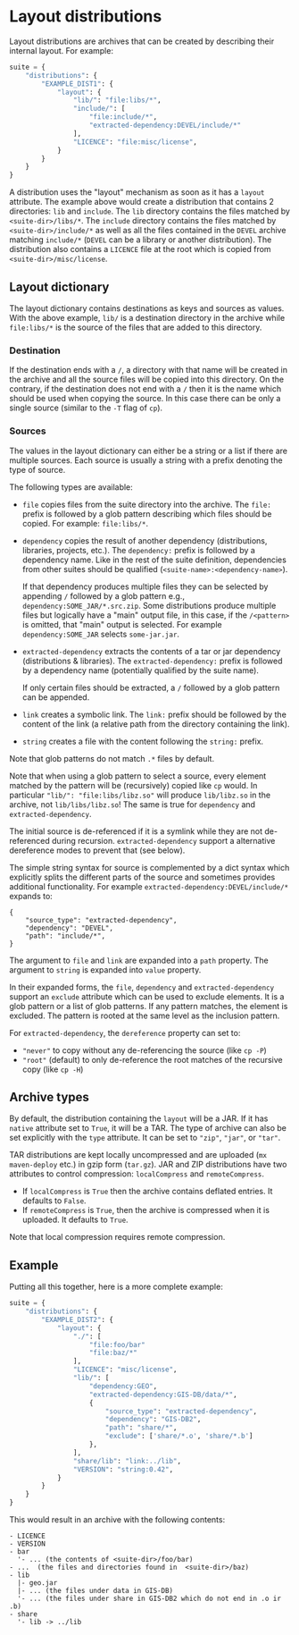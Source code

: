 # Layout distributions

Layout distributions are archives that can be created by describing their internal layout.
For example:
```python
suite = {
    "distributions": {
        "EXAMPLE_DIST1": {
            "layout": {
                "lib/": "file:libs/*",
                "include/": [
                    "file:include/*",
                    "extracted-dependency:DEVEL/include/*"
                ],
                "LICENCE": "file:misc/license",
            }
        }
    }
}
```

A distribution uses the "layout" mechanism as soon as it has a `layout` attribute.
The example above would create a distribution that contains 2 directories: `lib` and `include`.
The `lib` directory contains the files matched by `<suite-dir>/libs/*`.
The `include` directory contains the files matched by `<suite-dir>/include/*` as well as all the files contained in the
`DEVEL` archive matching `include/*` (`DEVEL` can be a library or another distribution).
The distribution also contains a `LICENCE` file at the root which is copied from `<suite-dir>/misc/license`.

## Layout dictionary
The layout dictionary contains destinations as keys and sources as values.
With the above example, `lib/` is a destination directory in the archive while `file:libs/*` is the source of the files
that are added to this directory.

### Destination
If the destination ends with a `/`, a directory with that name will be created in the archive and all the source files
will be copied into this directory.
On the contrary, if the destination does not end with a `/` then it is the name which should be used when copying the source.
In this case there can be only a single source (similar to the `-T` flag of `cp`).

### Sources
The values in the layout dictionary can either be a string or a list if there are multiple sources.
Each source is usually a string with a prefix denoting the type of source.

The following types are available:
* `file` copies files from the suite directory into the archive.
  The `file:` prefix is followed by a glob pattern describing which files should be copied. For example: `file:libs/*`.
* `dependency` copies the result of another dependency (distributions, libraries, projects, etc.).
  The `dependency:` prefix is followed by a dependency name.
  Like in the rest of the suite definition, dependencies from other suites should be qualified (`<suite-name>:<dependency-name>`).

  If that dependency produces multiple files they can be selected by appending `/` followed by a glob pattern
  e.g., `dependency:SOME_JAR/*.src.zip`.
  Some distributions produce multiple files but logically have a "main" output file,
  in this case, if the `/<pattern>` is omitted, that "main" output is selected.
  For example `dependency:SOME_JAR` selects `some-jar.jar`.
* `extracted-dependency` extracts the contents of a tar or jar dependency (distributions & libraries).
  The `extracted-dependency:` prefix is followed by a dependency name (potentially qualified by the suite name).

  If only certain files should be extracted, a `/` followed by a glob pattern can be appended.
* `link` creates a symbolic link.
  The `link:` prefix should be followed by the content of the link (a relative path from the directory containing the link).
* `string` creates a file with the content following the `string:` prefix.

Note that glob patterns do not match `.*` files by default.

Note that when using a glob pattern to select a source, every element matched by the pattern will be (recursively) copied like `cp` would.
In particular `"lib/": "file:libs/libz.so"` will produce `lib/libz.so` in the archive, not `lib/libs/libz.so`!
The same is true for `dependency` and `extracted-dependency`.

The initial source is de-referenced if it is a symlink while they are not de-referenced during recursion.
`extracted-dependency` support a alternative dereference modes to prevent that (see below).

The simple string syntax for source is complemented by a dict syntax which explicitly splits the different parts of the source
and sometimes provides additional functionality. For example `extracted-dependency:DEVEL/include/*` expands to:
```
{
    "source_type": "extracted-dependency",
    "dependency": "DEVEL",
    "path": "include/*",
}
```
The argument to `file` and `link` are expanded into a `path` property.
The argument to `string` is expanded into `value` property.

In their expanded forms, the `file`, `dependency` and `extracted-dependency` support an `exclude` attribute which can be used to exclude elements.
It is a glob pattern or a list of glob patterns.
If any pattern matches, the element is excluded.
The pattern is rooted at the same level as the inclusion pattern.

For `extracted-dependency`, the `dereference` property can set to:
* `"never"` to copy without any de-referencing the source (like `cp -P`)
* `"root"` (default) to only de-reference the root matches of the recursive copy (like `cp -H`)

## Archive types

By default, the distribution containing the `layout` will be a JAR. If it has `native` attribute set to `True`, it will be a TAR.
The type of archive can also be set explicitly with the `type` attribute. It can be set to `"zip"`, `"jar"`, or `"tar"`.

TAR distributions are kept locally uncompressed and are uploaded (`mx maven-deploy` etc.) in gzip form (`tar.gz`).
JAR and ZIP distributions have two attributes to control compression: `localCompress` and `remoteCompress`.
* If `localCompress` is `True` then the archive contains deflated entries. It defaults to `False`.
* If `remoteCompress` is `True`, then the archive is compressed when it is uploaded. It defaults to `True`.

Note that local compression requires remote compression.

## Example
Putting all this together, here is a more complete example: 
```python
suite = {
    "distributions": {
        "EXAMPLE_DIST2": {
            "layout": {
                "./": [
                    "file:foo/bar"
                    "file:baz/*"
                ],
                "LICENCE": "misc/license",
                "lib/": [
                    "dependency:GEO",
                    "extracted-dependency:GIS-DB/data/*",
                    {
                        "source_type": "extracted-dependency",
                        "dependency": "GIS-DB2",
                        "path": "share/*",
                        "exclude": ['share/*.o', 'share/*.b']
                    },
                ],
                "share/lib": "link:../lib",
                "VERSION": "string:0.42",
            }
        }
    }
}
```

This would result in an archive with the following contents:
```
- LICENCE
- VERSION
- bar
  '- ... (the contents of <suite-dir>/foo/bar)
- ...  (the files and directories found in  <suite-dir>/baz)
- lib
  |- geo.jar
  |- ... (the files under data in GIS-DB)
  '- ... (the files under share in GIS-DB2 which do not end in .o ir .b)
- share
  '- lib -> ../lib
```